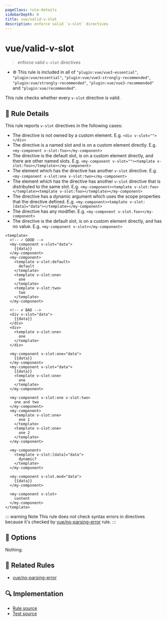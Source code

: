 ```yaml
---
pageClass: rule-details
sidebarDepth: 0
title: vue/valid-v-slot
description: enforce valid `v-slot` directives
---
```

# vue/valid-v-slot
> enforce valid `v-slot` directives

- :gear: This rule is included in all of `"plugin:vue/vue3-essential"`, `"plugin:vue/essential"`, `"plugin:vue/vue3-strongly-recommended"`, `"plugin:vue/strongly-recommended"`, `"plugin:vue/vue3-recommended"` and `"plugin:vue/recommended"`.

This rule checks whether every `v-slot` directive is valid.

## :book: Rule Details

This rule reports `v-slot` directives in the following cases:

- The directive is not owned by a custom element. E.g. `<div v-slot=""></div>`
- The directive is a named slot and is on a custom element directly. E.g. `<my-component v-slot:foo></my-component>`
- The directive is the default slot, is on a custom element directly, and there are other named slots. E.g. `<my-component v-slot=""><template v-slot:foo></template></my-component>`
- The element which has the directive has another `v-slot` directive. E.g. `<my-component v-slot:one v-slot:two></my-component>`
- The element which has the directive has another `v-slot` directive that is distributed to the same slot. E.g. `<my-component><template v-slot:foo></template><template v-slot:foo></template></my-component>`
- The directive has a dynamic argument which uses the scope properties that the directive defined. E.g. `<my-component><template v-slot:[data]="data"></template></my-component>`
- The directive has any modifier. E.g. `<my-component v-slot.foo></my-component>`
- The directive is the default slot, is on a custom element directly, and has no value. E.g. `<my-component v-slot></my-component>`

<eslint-code-block :rules="{'vue/valid-v-slot': ['error']}">

```vue
<template>
  <!-- ✓ GOOD -->
  <my-component v-slot="data">
    {{data}}
  </my-component>
  <my-component>
    <template v-slot:default>
      default
    </template>
    <template v-slot:one>
      one
    </template>
    <template v-slot:two>
      two
    </template>
  </my-component>

  <!-- ✗ BAD -->
  <div v-slot="data">
    {{data}}
  </div>
  <div>
    <template v-slot:one>
      one
    </template>
  </div>

  <my-component v-slot:one="data">
    {{data}}
  </my-component>
  <my-component v-slot="data">
    {{data}}
    <template v-slot:one>
      one
    </template>
  </my-component>

  <my-component v-slot:one v-slot:two>
    one and two
  </my-component>
  <my-component>
    <template v-slot:one>
      one 1
    </template>
    <template v-slot:one>
      one 2
    </template>
  </my-component>

  <my-component>
    <template v-slot:[data]="data">
      dynamic?
    </template>
  </my-component>

  <my-component v-slot.mod="data">
    {{data}}
  </my-component>

  <my-component v-slot>
    content
  </my-component>
</template>
```

</eslint-code-block>

::: warning Note
This rule does not check syntax errors in directives because it's checked by [vue/no-parsing-error] rule.
:::

## :wrench: Options

Nothing.

## :couple: Related Rules

- [vue/no-parsing-error]

[vue/no-parsing-error]: ./no-parsing-error.md

## :mag: Implementation

- [Rule source](https://github.com/vuejs/eslint-plugin-vue/blob/master/lib/rules/valid-v-slot.js)
- [Test source](https://github.com/vuejs/eslint-plugin-vue/blob/master/tests/lib/rules/valid-v-slot.js)
